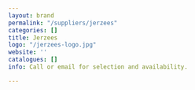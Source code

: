 ```yaml
---
layout: brand
permalink: "/suppliers/jerzees"
categories: []
title: Jerzees
logo: "/jerzees-logo.jpg"
website: ''
catalogues: []
info: Call or email for selection and availability.

---
```

